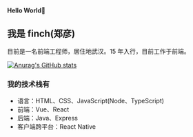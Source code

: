 #### Hello World👏
## 我是 finch(郑彦)

目前是一名前端工程师，居住地武汉。15 年入行，目前工作于前端。

[![Anurag's GitHub stats](https://github-readme-stats.vercel.app/api?username=finch001)](https://github.com/anuraghazra/github-readme-stats)


### 我的技术栈有
- 语言：HTML、CSS、JavaScript(Node、TypeScript)
- 前端：Vue、React
- 后端：Java、Express
- 客户端跨平台：React Native

<!---
finch001/finch001 is a ✨ special ✨ repository because its `README.md` (this file) appears on your GitHub profile.
You can click the Preview link to take a look at your changes.
--->

